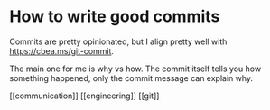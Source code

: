 # How to write good commits

Commits are pretty opinionated, but I align pretty well with https://cbea.ms/git-commit.

The main one for me is why vs how. The commit itself tells you how something happened, only the commit message can explain why.

[[communication]]
[[engineering]]
[[git]]